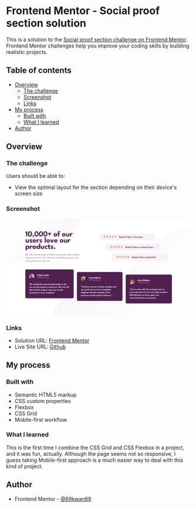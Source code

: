 # Frontend Mentor - Social proof section solution

This is a solution to the [Social proof section challenge on Frontend Mentor](https://www.frontendmentor.io/challenges/social-proof-section-6e0qTv_bA). Frontend Mentor challenges help you improve your coding skills by building realistic projects. 

## Table of contents

- [Overview](#overview)
  - [The challenge](#the-challenge)
  - [Screenshot](#screenshot)
  - [Links](#links)
- [My process](#my-process)
  - [Built with](#built-with)
  - [What I learned](#what-i-learned)
- [Author](#author)

## Overview

### The challenge

Users should be able to:

- View the optimal layout for the section depending on their device's screen size

### Screenshot

![](./screenshot.png)

### Links

- Solution URL: [Frontend Mentor](https://www.frontendmentor.io/solutions/social-proof-section-cDVzjeisi6)
- Live Site URL: [Github](https://69kwan69.github.io/social-proof-section)

## My process

### Built with

- Semantic HTML5 markup
- CSS custom properties
- Flexbox
- CSS Grid
- Mobile-first workflow

### What I learned

This is the first time I combine the CSS Grid and  CSS Flexbox in a project, and it was fun, actually.
Although the page seems not so responsive, I guess taking Mobile-first approach is a much easier way to deal with this kind of project.

## Author

- Frontend Mentor - [@69kwan69](https://www.frontendmentor.io/profile/69kwan69)
